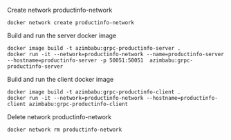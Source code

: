 Create network productinfo-network

```
docker network create productinfo-network
```

Build and run the server docker image

```
docker image build -t azimbabu:grpc-productinfo-server .
docker run -it --network=productinfo-network --name=productinfo-server --hostname=productinfo-server -p 50051:50051  azimbabu:grpc-productinfo-server
```

Build and run the client docker image

```
docker image build -t azimbabu:grpc-productinfo-client .
docker run -it --network=productinfo-network --hostname=productinfo-client azimbabu:grpc-productinfo-client
```

Delete network productinfo-network

```
docker network rm productinfo-network
```
